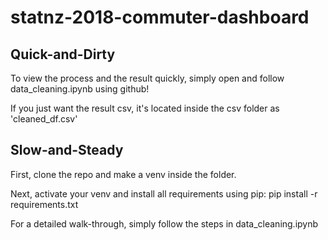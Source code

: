 # statnz-2018-commuter-dashboard 

## Quick-and-Dirty

To view the process and the result quickly, simply open and follow data_cleaning.ipynb using github!

If you just want the result csv, it's located inside the csv folder as 'cleaned_df.csv'

## Slow-and-Steady

First, clone the repo and make a venv inside the folder. 

Next, activate your venv and install all requirements using pip: pip install -r requirements.txt

For a detailed walk-through, simply follow the steps in data_cleaning.ipynb 
